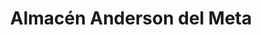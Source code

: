 ---
title: "Almacén Anderson del Meta"
url: /puerto-gaitan/almacen-anderson-del-meta/
shop: Schreibwaren
---